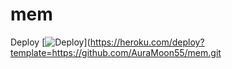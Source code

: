 # mem

Deploy 
[![Deploy](https://www.herokucdn.com/deploy/button.svg)](https://heroku.com/deploy?template=https://github.com/AuraMoon55/mem.git
